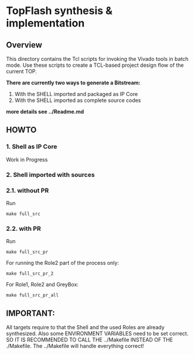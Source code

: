 # TopFlash synthesis & implementation

## Overview

This directory contains the Tcl scripts for invoking the Vivado tools in batch mode.
Use these scripts to create a TCL-based project design flow of the current TOP. 

**There are currently two ways to generate a Bitstream:**
1. With the SHELL imported and packaged as IP Core 
2. With the SHELL imported as complete source codes 

**more details see ../Readme.md**

## HOWTO 

### 1. Shell as IP Core 

Work in Progress 

### 2. Shell imported with sources 

### 2.1. without PR
Run
```
make full_src
```

### 2.2. with PR
Run
```
make full_src_pr 
```

For running the Role2 part of the process only:
```
make full_src_pr_2
``` 

For Role1, Role2 and GreyBox: 
```
make full_src_pr_all
``` 

## IMPORTANT:
All targets require to that the Shell and the used Roles are already synthesized. Also some ENVIRONMENT VARIABLES need to be set correct. SO IT IS RECOMMENDED TO CALL THE ../Makefile INSTEAD OF THE ./Makefile. The ../Makefile will handle everything correct! 




